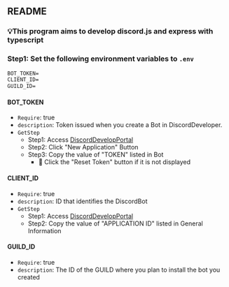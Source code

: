 ## README

### 💡This program aims to develop discord.js and express with typescript

### **Step1**: Set the following environment variables to `.env`

```txt
BOT_TOKEN=
CLIENT_ID=
GUILD_ID=
```

#### BOT_TOKEN

-   `Require`: true
-   `description`: Token issued when you create a Bot in DiscordDeveloper.
-   `GetStep`
    -   Step1: Access [DiscordDevelopPortal](https://discord.com/developers/applications)
    -   Step2: Click "New Application" Button
    -   Step3: Copy the value of "TOKEN" listed in Bot
        -   🌟 Click the "Reset Token" button if it is not displayed

#### CLIENT_ID

-   `Require`: true
-   `description`: ID that identifies the DiscordBot
-   `GetStep`
    -   Step1: Access [DiscordDevelopPortal](https://discord.com/developers/applications)
    -   Step2: Copy the value of "APPLICATION ID" listed in General Information

#### GUILD_ID

-   `Require`: true
-   `description`: The ID of the GUILD where you plan to install the bot you created
